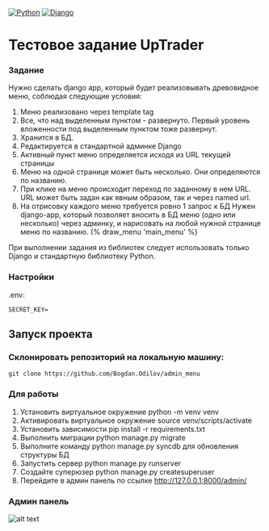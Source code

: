 [![Python](https://img.shields.io/badge/-Python-464646?style=flat-square&logo=Python)](https://www.python.org/)
[![Django](https://img.shields.io/badge/-Django-464646?style=flat-square&logo=Django)](https://www.djangoproject.com/)
# Тестовое задание UpTrader

### Задание

Нужно сделать django app, который будет реализовывать древовидное меню, соблюдая следующие условия:
1. Меню реализовано через template tag
2. Все, что над выделенным пунктом - развернуто. Первый уровень вложенности под выделенным пунктом тоже развернут.
3. Хранится в БД.
4. Редактируется в стандартной админке Django
5. Активный пункт меню определяется исходя из URL текущей страницы
6. Меню на одной странице может быть несколько. Они определяются по названию.
7. При клике на меню происходит переход по заданному в нем URL. URL может быть задан как явным образом, так и через named url.
8. На отрисовку каждого меню требуется ровно 1 запрос к БД
 Нужен django-app, который позволяет вносить в БД меню (одно или несколько) через админку, и нарисовать на любой нужной странице меню по названию.
 {% draw_menu 'main_menu' %}

При выполнении задания из библиотек следует использовать только Django и стандартную библиотеку Python.

### Настройки

.env:
```dotenv
SECRET_KEY= 
```
## Запуск проекта
### Склонировать репозиторий на локальную машину:
```
git clone https://github.com/Bogdan.Odilov/admin_menu
```
### Для работы
1. Установить виртуальное окружение python -m venv venv
2. Активировать виртуальное окружение source venv/scripts/activate
3. Установить зависимости pip install -r requirements.txt
4. Выполнить миграции python manage.py migrate
5. Выполните команду python manage.py syncdb для обновления структуры БД
6. Запустить сервер python manage.py runserver
7. Создайте суперюзер python manage.py createsuperuser
8. Перейдите в админ панель по ссылке http://127.0.0.1:8000/admin/

### Админ панель

![alt text](https://code-live.ru/media/upload/images/2013/07/27/django_mymenu_admin_1.png)
